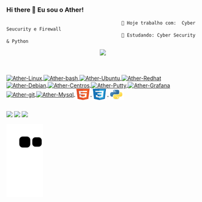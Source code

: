   ###                                                          Hi there 👋 Eu sou o Ather!

                                              🔭 Hoje trabalho com:  Cyber Seucurity e Firewall
                                              🌱 Estudando: Cyber Security & Python

<div align="center">
  <a href="https://github.com/AtherCorrea">
  <img height="180em" src="https://github-readme-stats.vercel.app/api?username=AtherCorrea&show_icons=true&theme=dark&include_all_commits=true&count_private=true"/>
</div>
  
  ##
  
 <div style="display: inline_block"><br>
  <img align="center" alt="Ather-Linux" height="30" width="40" src="https://cdn.jsdelivr.net/gh/devicons/devicon/icons/linux/linux-original.svg" />
  <img align="center" alt="Ather-bash" height="30" width="40" src="https://cdn.jsdelivr.net/gh/devicons/devicon/icons/bash/bash-original.svg" />
  <img align="center" alt="Ather-Ubuntu" height="30" width="40" src="https://cdn.jsdelivr.net/gh/devicons/devicon/icons/ubuntu/ubuntu-plain-wordmark.svg" />
  <img align="center" alt="Ather-Redhat" height="30" width="40" src="https://cdn.jsdelivr.net/gh/devicons/devicon/icons/redhat/redhat-original-wordmark.svg" />
  <img align="center" alt="Ather-Debian" height="30" width="40" src="https://cdn.jsdelivr.net/gh/devicons/devicon/icons/debian/debian-plain-wordmark.svg" />
  <img align="center" alt="Ather-Centros" height="30" width="40" src="https://cdn.jsdelivr.net/gh/devicons/devicon/icons/centos/centos-original.svg" />
  <img align="center" alt="Ather-Putty" height="30" width="40" src="https://cdn.jsdelivr.net/gh/devicons/devicon/icons/putty/putty-original.svg" />
  <img align="center" alt="Ather-Grafana" height="30" width="40" src="https://cdn.jsdelivr.net/gh/devicons/devicon/icons/grafana/grafana-original-wordmark.svg" />
  <img align="center" alt="Ather-git" height="30" width="40" src="https://cdn.jsdelivr.net/gh/devicons/devicon/icons/git/git-original-wordmark.svg" />
  
   
  <img align="center" alt="Ather-Mysql" height="30" width="40" src="https://cdn.jsdelivr.net/gh/devicons/devicon/icons/mysql/mysql-original-wordmark.svg" />
  <img align="center" alt="Ather-HTML" height="30" width="40" src="https://raw.githubusercontent.com/devicons/devicon/master/icons/html5/html5-original.svg">
  <img align="center" alt="Ather-CSS" height="30" width="40" src="https://raw.githubusercontent.com/devicons/devicon/master/icons/css3/css3-original.svg">
  <img align="center" alt="Ather-Python" height="30" width="40" src="https://raw.githubusercontent.com/devicons/devicon/master/icons/python/python-original.svg">
</div>
  
 ## 
  
<div> 
 <a href="https://discord.gg/syJNcwgK" target="_blank"><img src="https://img.shields.io/badge/Discord-7289DA?style=for-the-badge&logo=discord&logoColor=white" target="_blank"></a> 
  <a href = "mailto:correaather@gmail.com"><img src="https://img.shields.io/badge/-Gmail-%23333?style=for-the-badge&logo=gmail&logoColor=white" target="_blank"></a>
  <a href="https://www.linkedin.com/in/athercorrea" target="_blank"><img src="https://img.shields.io/badge/-LinkedIn-%230077B5?style=for-the-badge&logo=linkedin&logoColor=white" target="_blank"></a> 
 
  ![Snake animation](https://github.com/rafaballerini/rafaballerini/blob/output/github-contribution-grid-snake.svg)
</div>


